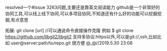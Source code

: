 resolved一个#issue 3263问题,主要还是靠英文阅读能力
github是一个非常好的协同工具,可以线上线下协同,可以多项目协同,不知道还有什么好的功能可以挖掘挖掘,有点意思 

拓展:
git clone [url] //可以通说命令直接操作克隆
例如
$ git clone https://github.com/libgit2/libgit2
支持多协议:https以外,可以是git://,ssh,比如比如 user@server:path/to/repo.git
很方便 @_@//2019.5.30 23:08